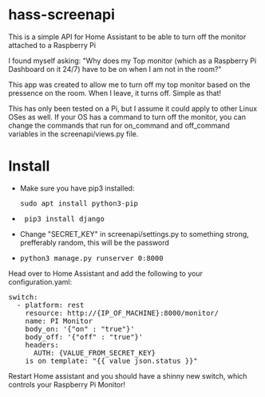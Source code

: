# hass-screenapi
This is a simple API for Home Assistant to be able to turn off the monitor attached to a Raspberry Pi

I found myself asking: "Why does my Top monitor (which as a Raspberry Pi Dashboard on it 24/7) have to be on when I am not in the room?"

This app was created to allow me to turn off my top monitor based on the pressence on the room. When I leave, it turns off. Simple as that! 

This has only been tested on a Pi, but I assume it could apply to other Linux OSes as well. If your OS has a command to turn off the monitor, you can change the commands that run for on_command and off_command variables in the screenapi/views.py file. 

# Install
* Make sure you have pip3 installed: <pre>sudo apt install python3-pip </pre>
* <pre> pip3 install django </pre>
* Change "SECRET_KEY" in screenapi/settings.py to something strong, prefferably random, this will be the password
* <pre>python3 manage.py runserver 0:8000</pre>

Head over to Home Assistant and add the following to your configuration.yaml:
<pre>
switch:
  - platform: rest
    resource: http://{IP_OF_MACHINE}:8000/monitor/
    name: PI Monitor
    body_on: '{"on" : "true"}'
    body_off: '{"off" : "true"}'
    headers: 
      AUTH: {VALUE_FROM_SECRET_KEY}
    is_on_template: "{{ value_json.status }}"
</pre>
Restart Home assistant and you should have a shinny new switch, which controls your Raspberry Pi Monitor! 
